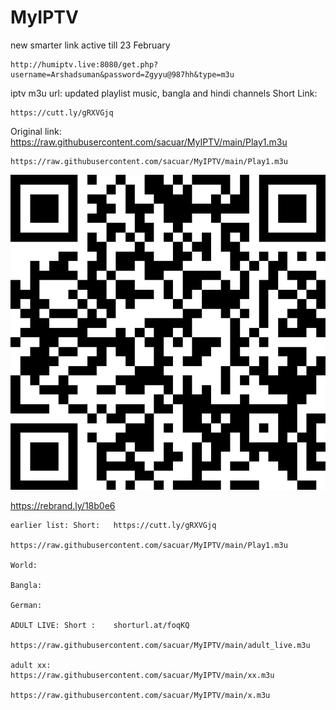 # MyIPTV

new smarter link active till 23 February 
```
http://humiptv.live:8080/get.php?username=Arshadsuman&password=Zgyyu@987hh&type=m3u
```
iptv m3u url:
updated playlist music, bangla and hindi channels
Short Link:
```
https://cutt.ly/gRXVGjq
```
Original link:
https://raw.githubusercontent.com/sacuar/MyIPTV/main/Play1.m3u

```
https://raw.githubusercontent.com/sacuar/MyIPTV/main/Play1.m3u
```

![QR Code](https://raw.githubusercontent.com/sacuar/MyIPTV/main/photo/rebrand.ly.18b0e6.png)

https://rebrand.ly/18b0e6
```
earlier list: Short:   https://cutt.ly/gRXVGjq

https://raw.githubusercontent.com/sacuar/MyIPTV/main/Play1.m3u

World:

Bangla:

German:

ADULT LIVE: Short :    shorturl.at/foqKQ

https://raw.githubusercontent.com/sacuar/MyIPTV/main/adult_live.m3u

adult xx:
https://raw.githubusercontent.com/sacuar/MyIPTV/main/xx.m3u

https://raw.githubusercontent.com/sacuar/MyIPTV/main/x.m3u
